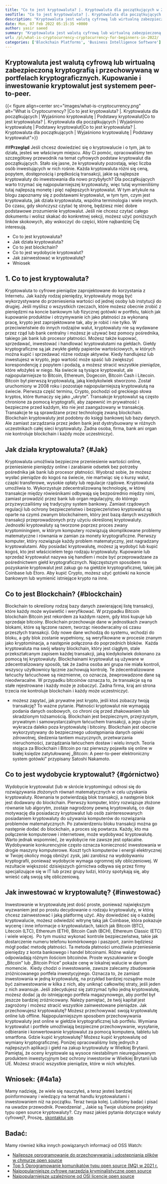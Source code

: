 ```yaml
---
title: "Co to jest kryptowaluta? |. Kryptowaluta dla początkujących w 2022 roku" 
seoTitle: "Co to jest kryptowaluta? |. Kryptowaluta dla początkujących w 2022 roku" 
description: "Kryptowaluta jest walutą cyfrową lub wirtualną zabezpieczoną kryptografią. Ten artykuł dotyczy kryptowaluty? i kryptowaluty dla początkujących." 
date: Mon, 07 Feb 2022 05:15:35 +0000
author: yasir saeed
summary: "Kryptowaluta jest walutą cyfrową lub wirtualną zabezpieczoną kryptografią i przechowywaną w portfelach kryptograficznych. Kupowanie i wzmacniacz jest to system peer-to-peer; Inwestuj kryptowaluty." 
url: /pl/what-is-cryptocurrency-cryptocurrency-for-beginners-in-2022/
categories: ['Blockchain Platforms', 'Business Intelligence Software']
---
```


## Kryptowaluta jest walutą cyfrową lub wirtualną zabezpieczoną kryptografią i przechowywaną w portfelach kryptograficznych. Kupowanie i inwestowanie kryptowalut jest systemem peer-to-peer.

{{< figure align=center src="images/what-is-cryptocurrency.png" alt="What is Cryptocurrency? |Co to jest kryptowaluta? |. Kryptowaluta dla początkujących | Wyjaśniono kryptowalutę | Podstawy kryptowalut|Co to jest kryptowaluta? |. Kryptowaluta dla początkujących | Wyjaśniono kryptowalutę | Podstawy kryptowalut|Co to jest kryptowaluta? |. Kryptowaluta dla początkujących | Wyjaśniono kryptowalutę | Podstawy kryptowalut">}}


##**Przegląd**
Jeśli chcesz dowiedzieć się o kryptowalucie i o tym, jak to działa, jesteś we właściwym miejscu. Aby Ci pomóc, opracowaliśmy ten szczegółowy przewodnik na temat cyfrowych podstaw kryptowalut dla początkujących. Stało się jasne, że kryptowaluty pozostają, więc liczba osób inwestujących w nich rośnie.
Każda kryptowaluta różni się ceną, popytem, ​​dostępnością i prędkością transakcji, jakie są najlepsze kryptowaluty do inwestowania dla nowo przybyłych? Dla początkujących warto trzymać się najpopularniejszej kryptowaluty, więc tutaj wymieniliśmy tutaj najlepszą monetę i pięć najlepszych kryptowalut.
W tym artykule na blogu zapoznamy się z podstawami kryptowalut, w tym tym, czym jest kryptowaluta, jak działa kryptowaluta, wspólna terminologia i wiele innych. Do czasu, gdy skończysz czytać tę stronę, będziesz mieć dobre podstawowe zrozumienie kryptowalut. Jeśli nie chcesz czytać całego dokumentu i wolisz skakać do konkretnej sekcji, możesz użyć poniższych linków skokowych, aby wskoczyć do części, które najbardziej Cię interesują.
  * Co to jest kryptowaluta?
  * Jak działa kryptowaluta?
  * Co to jest blockchain?
  * Co to jest wydobycie kryptowalut?
  * Jak zainwestować w kryptowalutę?
  * Wniosek

## 1. Co to jest kryptowaluta?
Kryptowaluta to cyfrowe pieniądze zaprojektowane do korzystania z Internetu. Jak każdy rodzaj pieniędzy, kryptowaluty mogą być wykorzystywane do przeniesienia wartości od jednej osoby lub instytucji do drugiej. Jeśli myślisz o wszystkich rzeczach, które możesz obecnie zrobić z pieniędzmi na koncie bankowym lub fizycznej gotówki w portfelu, takich jak kupowanie produktów i otrzymywanie ich jako płatności za wykonaną pracę, krypto jest zaprojektowane tak, aby je robić i nie tylko.
W przeciwieństwie do innych rodzajów walut, kryptowaluty nie są wydawane przez rząd lub bank centralny i możesz je używać bez pomocy pośrednika, takiego jak bank lub procesor płatności.
Możesz także kupować, sprzedawać, inwestować i handlować kryptowalutami na giełdach. Giełdy kryptograficzne są jak zwykłe giełdy papierów wartościowych, w których można kupić i sprzedawać różne rodzaje aktywów. Kiedy handlujesz lub inwestujesz w krypto, jego wartość może spaść lub zwiększyć korespondencję z popytem i podażą, a możesz stracić wszystkie pieniądze, które włożyłeś w niego.
Na świecie są tysiące kryptowalut, ale najpopularniejsze to Bitcoin, Ethereum, Dogecoin, Bitcoin Cash i Litecoin. Bitcoin był pierwszą kryptowalutą, jaką kiedykolwiek stworzono. Został uruchomiony w 2008 roku i pozostaje najpopularniejszą kryptowalutą na świecie.
Pierwsza część terminu, Crypto, pochodzi od greckiego słowa kryptos, które tłumaczy się jako „ukryte”. Transakcje kryptowalut są często chronione za pomocą kryptografii, aby zapewnić im prywatność i bezpieczne przed każdym, kto nie jest zaangażowany w transakcję. Transakcje te są sprawdzane przez technologię zwaną blockchain.
Blockchain kryptowaluty jest podobny do księgi bankowej lub bazy danych. Ale zamiast zarządzania przez jeden bank jest dystrybuowany w różnych uczestnikach całej sieci kryptowaluty. Żadna osoba, firma, bank ani organ nie kontroluje blockchain i każdy może uczestniczyć.

## Jak działa kryptowaluta?   {#Jak}
Kryptowaluta umożliwia bezpieczne przeniesienie wartości online, przeniesienie pieniędzy online i zarabianie odsetek bez potrzeby pośrednika jak bank lub procesor płatności. Wyobraź sobie, że możesz wysłać pieniądze do kogoś na świecie, nie martwiąc się o kursy walut, czapki transferowe, wysokie opłaty lub regulacje rządowe. Kryptowaluta umożliwia to.
Wykorzystuje zdecentralizowaną technologię, w której transakcje między rówieśnikami odbywają się bezpośrednio między nimi, zamiast prowadzić przez bank lub organ regulacyjny, do którego przyzwyczailiśmy się tradycyjny system bankowy.
Zamiast rządowych regulacji lub ochrony bezpieczeństwo i bezpieczeństwo kryptowalut są oparte na czymś zwanym blockchainem, który jest bazą danych wszystkich transakcji przeprowadzonych przy użyciu określonej kryptowaluty.
Jednostki kryptowaluty są tworzone poprzez proces zwany kryptominingiem, w którym komputery rozwiązują skomplikowane problemy matematyczne i równania w zamian za monety kryptograficzne. Pierwszy komputer, który rozwiązuje każdy problem matematyczny, jest nagradzany kryptowalutami.
Aby posiadać kryptowalutę, możesz ją wydobyć lub kupić kogoś, kto jest właścicielem tego rodzaju kryptowaluty. Kupowanie lub sprzedaż kryptowalut nazywa się handlem i może być przeprowadzane za pośrednictwem giełd kryptograficznych. Najczęstszym sposobem na pozyskanie kryptowalut jest zakup go na giełdzie kryptograficznej, takiej jak Coinbase lub Etoro. Aby kupić Crypto, możesz użyć gotówki na koncie bankowym lub wymienić istniejące krypto na inne.

## Co to jest Blockchain?   {#blockchain}
Blockchain to określony rodzaj bazy danych zawierającej listę transakcji, które każdy może wyświetlić i weryfikować. W przypadku Bitcoin blockchain Bitcoin jest rekordem za każdym razem, gdy ktoś kupuje lub sprzedaje bitcoiny. Blockchain przechowuje dane w jednostkach zwanych blokami, które są łączone razem, tworząc nieodwracalny oś czasu przeszłych transakcji. Gdy nowe dane wchodzą do systemu, wchodzi do bloku, a gdy blok zostanie wypełniony, są weryfikowane w procesie znanym jako kryptominacja, a następnie połączona do poprzednich bloków.
‍ Każda kryptowaluta ma swój własny blockchain, który jest ciągłym, stale przekształcanym zapisem każdej transakcji, jaką kiedykolwiek dokonano za pomocą tej kryptowaluty. Blockchainami kryptowalut są używane w zdecentralizowany sposób, tak że żadna osoba ani grupa nie miała kontroli, wszyscy użytkownicy łącznie zachowują kontrolę. Te zdecentralizowane łańcuchy łańcuchowe są niezmienne, co oznacza, że ​​wprowadzone dane są nieodwracalne. W przypadku bitcoinów oznacza to, że transakcje są na stałe rejestrowane i każdy może je zobaczyć. Żadna firma, kraj ani strona trzecia nie kontroluje blockchain i każdy może uczestniczyć.
- możesz zapytać, jak prywatne jest krypto, jeśli ktoś zobaczy twoją transakcję? To ważne pytanie. Płatności kryptowalut nie wymagają podania danych osobowych, co chroni cię przed zhakowaniem lub skradzionym tożsamością. Blockchain jest bezpiecznym, przejrzystym, prywatnym i samowystarczalnym łańcuchem transakcji, a jego użycie wykracza daleko poza kryptowalutę i bitcoiny. Blockchain jest obecnie wykorzystywany do bezpiecznego udostępniania danych opieki zdrowotnej, śledzenia tantiem muzycznych, przetwarzania nieruchomości, zarządzania łańcuchem dostaw i wielu innych. Teoria stojąca za Blockchain i Bitcoin po raz pierwszy pojawiła się online w białej księdze zatytułowanej „Bitcoin: A peer-to-peer elektroniczny system gotówki” przypisany Satoshi Nakamoto.‍

## Co to jest wydobycie kryptowalut?   {#górnictwo}
Wydobycie kryptowalut (lub w skrócie kryptomingu) odnosi się do rozwiązywania złożonych równań matematycznych w celu uzyskania kryptowaluty. Równania te potwierdzają blok transakcji, a następnie blok jest dodawany do blockchain. Pierwszy komputer, który rozwiązuje złożone równanie lub algorytm, zostaje nagrodzony pewną kryptowalutą, co daje motywację dla posiadaczy kryptowalut lub osób zainteresowanych posiadaniem kryptowaluty do używania komputerów do rozwiązania problemów matematycznych.
Po zatwierdzeniu bloku transakcji można go następnie dodać do blockchain, a proces się powtarza. Każdy, kto ma połączenie komputerowe i internetowe, może wydobywać kryptowalutę. Warto jednak wspomnieć, że wydobycie nie zawsze jest opłacalne. Wydobywanie konkurencyjnie często oznacza konieczność inwestowania w drogie maszyny komputerowe. Koszt tych komputerów i energii elektrycznej w Twojej okolicy mogą obniżyć zysk, jaki zarobisz na wydobywaniu kryptografii, ponieważ wydobycie wymaga ogromnej siły obliczeniowej. W rezultacie większość dzisiejszych górnictwa odbywa się przez firmy specjalizujące się w IT lub przez grupy ludzi, którzy spotykają się, aby wnieść całą swoją siłę obliczeniową.

## Jak inwestować w kryptowalutę?   {#inwestować}
Inwestowanie w kryptowalutę jest dość proste, ponieważ największym wyzwaniem jest po prostu decydowanie o rodzaju kryptowaluty, w którą chcesz zainwestować i jaką platformę użyć. Aby dowiedzieć się o każdej kryptowalucie, możesz odwiedzić witrynę taką jak Coinbase, która pokazuje wycenę i inne informacje o kryptowalutach, takich jak Bitcoin (BTC), Litecoin (LTC), Ethereum (ETH), Bitcoin Cash (BCH), Ethereum Classic (ETC) i wiele więcej.
‍ Po tym musisz wykonać kontrole bezpieczeństwa, takie jak dostarczenie numeru telefonu komórkowego i paszport, zanim będziesz mógł podać metodę płatności. Ta metoda płatności umożliwia przeniesienie pieniędzy z konta bankowego i handel bitcoinami. Różne waluty odpowiadają różnym ilościom bitcoinów. Proste wyszukiwanie w Google „Bitcoin” lub „Bitcoin Price” pokaże cenę w lokalnej walucie w danym momencie.
‍ Kiedy chodzi o inwestowanie, zawsze zalecamy zbudowanie zróżnicowanego portfela inwestycyjnego. Oznacza to, że zamiast inwestowania w jedną kryptowalutę, na przykład bardziej rozsądne może być zainwestowanie w kilka z nich, aby uniknąć całkowitej straty, jeśli jeden z nich awansuje. Jeśli zdecydujesz się zatrzymać tylko jedną kryptowalutę, możesz dodać ją do istniejącego portfela magazynowego, aby portfel był jeszcze bardziej zróżnicowany. Należy pamiętać, że twój kapitał jest zagrożony i możesz stracić wszystkie zainwestowane pieniądze.
Jak przechowujesz kryptowalutę? Możesz przechowywać swoją kryptowalutę online lub offline. Najpopularniejszym sposobem przechowywania kryptowaluty jest online w giełdzie kryptograficznej lub portfelu. Wymiana kryptowalut i portfele umożliwiają bezpieczne przechowywanie, wysyłanie, odbieranie i konwertowanie kryptowalut za pomocą komputera, tabletu lub smartfona.
Gdzie kupić kryptowalutę? Możesz kupić kryptowalutę od wymiany kryptograficznej. Poniżej opracowaliśmy listę jednych z najlepszych aplikacji i giełd na zakup kryptowaluty w Wielkiej Brytanii. Pamiętaj, że oceny kryptowale są wysoce niestabilnym nieuregulowanym produktem inwestycyjnym bez ochrony inwestorów w Wielkiej Brytanii lub UE. Możesz stracić wszystkie pieniądze, które w nich włożyłeś.

##  **Wniosek:**    {#4a1a}
Mamy nadzieję, że wiele się nauczyłeś, a teraz jesteś bardziej poinformowany i wiedzący na temat handlu kryptowalutami i inwestowaniem niż na początku. Teraz twoja kolej. Lubiliśmy badać i pisać na uwadze przewodnik. Powodzenia!
_ Jakie są Twoje ulubione projekty typu open source kryptowaluty?. Czy masz jakieś pytania dotyczące waluty cyfrowej?, Proszę_ [skontaktuj się][1].

## Badać:
Mamy również kilka innych powiązanych informacji od OSS Watch:
  * [Najlepsze oprogramowanie do przechowywania i udostępniania plików w chmurze open source][2]
  * [Top 5 Oprogramowanie komunikatów typu open source (MQ) w 2021 r.][3]
  * [Najpopularniejsze cyfrowe narzędzia kryminalistyczne open source][4]
  * [Najpopularniejsze uzależnione od OSI licencje open source][5]

  
[1]: mailto:yasir.saeed@aspose.com
[2]: https://products.containerize.com/backup-and-sync/
[3]: https://blog.containerize.com/message-queue-software/top-5-open-source-message-queue-software-in-2021/
[4]: https://blog.containerize.com/digital-forensic-tools/top-5-open-source-digital-forensic-tools-in-2021/
[5]: https://blog.containerize.com/licenses-standards/top-5-most-popular-osi-approved-open-source-licenses-of-2021/
